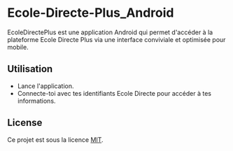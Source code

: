 # Ecole-Directe-Plus_Android

EcoleDirectePlus est une application Android qui permet d'accéder à la plateforme Ecole Directe Plus via une interface conviviale et optimisée pour mobile.

## Utilisation

- Lance l'application.
- Connecte-toi avec tes identifiants Ecole Directe pour accéder à tes informations.

## License

Ce projet est sous la licence [MIT](LICENSE).
